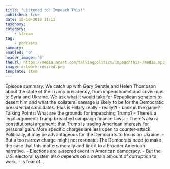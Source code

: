 ```yaml
---
title: "Listened to: Impeach This!"
published: true
date: 15-10-2019 11:11
taxonomy:
category:
	- stream
tag:
	- podcasts
summary:
enabled: '0'
header_image: '0'
theurl: https://media.acast.com/talkingpolitics/impeachthis-/media.mp3
image: artwork-resized.png
template: item
---
```

 
Episode summary: We catch up with Gary Gerstle and Helen Thompson about the state of the Trump presidency, from impeachment and cover-ups to Syria and Ukraine. We ask what it would take for Republican senators to desert him and what the collateral damage is likely to be for the Democratic presidential candidates. Plus is Hillary really - really?! - back in the game? Talking Points: What are the grounds for impeaching Trump? - There’s a legal argument: Trump breached campaign finance laws. - There’s also a constitutional argument: that Trump is trading American interests for personal gain. More specific charges are less open to counter-attack. Politically, it may be advantageous for the Democrats to focus on Ukraine. - But a too narrow charge might not resonate. The Democrats need to make the case that this matters morally and link it to a broader American narrative. - Elections are a sacred event in American democracy. - But the U.S. electoral system also depends on a certain amount of corruption to work. - Is fear of…
